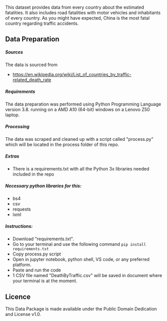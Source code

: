 This dataset provides data from every country about the estimated fatalities. It also includes road fatalities with motor vehicles and inhabitants of every country. As you might have expected, China is the most fatal country regarding traffic accidents.

## Data Preparation

##### Sources
The data is sourced from 
* https://en.wikipedia.org/wiki/List_of_countries_by_traffic-related_death_rate

##### Requirements
The data preparation was performed using Python Programming Language version 3.8. running on a AMD A10 (64-bit) windows on a Lenovo Z50 laptop.

##### Processing 
The data was scraped and cleaned up with a script called "process.py" which will be located in the process folder of this repo.

##### Extras
* There is a requirements.txt with all the Python 3x libraries needed included in the repo

##### Necessary python libraries for this: 
* bs4
* csv
* requests
* lxml

##### Instructions:
* Download "requirements.txt".
* Go to your terminal and use the following command ```pip install requirements.txt```
* Copy process.py script
* Open in jupyter notebook, python shell, VS code, or any preferred platform.
* Paste and run the code
* 1 CSV file named "DeathByTraffic.csv" will be saved in document where your terminal is at the moment.

## Licence
This Data Package is made available under the Public Domain Dedication and License v1.0.